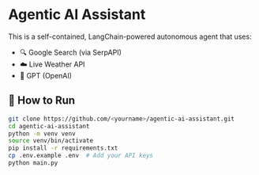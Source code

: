 # Agentic AI Assistant

This is a self-contained, LangChain-powered autonomous agent that uses:

- 🔍 Google Search (via SerpAPI)
- ☁️ Live Weather API
- 🧠 GPT (OpenAI)

## 🚀 How to Run

```bash
git clone https://github.com/<yourname>/agentic-ai-assistant.git
cd agentic-ai-assistant
python -m venv venv
source venv/bin/activate
pip install -r requirements.txt
cp .env.example .env  # Add your API keys
python main.py

